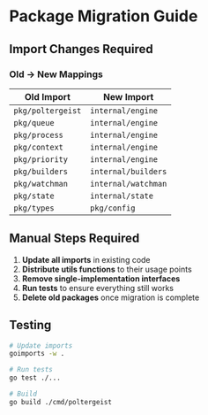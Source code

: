 # Package Migration Guide

## Import Changes Required

### Old → New Mappings

| Old Import | New Import |
|------------|------------|
| `pkg/poltergeist` | `internal/engine` |
| `pkg/queue` | `internal/engine` |
| `pkg/process` | `internal/engine` |
| `pkg/context` | `internal/engine` |
| `pkg/priority` | `internal/engine` |
| `pkg/builders` | `internal/builders` |
| `pkg/watchman` | `internal/watchman` |
| `pkg/state` | `internal/state` |
| `pkg/types` | `pkg/config` |

## Manual Steps Required

1. **Update all imports** in existing code
2. **Distribute utils functions** to their usage points
3. **Remove single-implementation interfaces**
4. **Run tests** to ensure everything still works
5. **Delete old packages** once migration is complete

## Testing

```bash
# Update imports
goimports -w .

# Run tests
go test ./...

# Build
go build ./cmd/poltergeist
```
